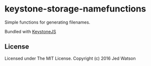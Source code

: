 # keystone-storage-namefunctions

Simple functions for generating filenames.

Bundled with [KeystoneJS](http://keystonejs.com)


## License

Licensed under The MIT License. Copyright (c) 2016 Jed Watson
